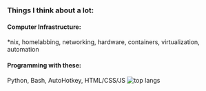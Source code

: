 ### Things I think about a lot:

#### Computer Infrastructure:
*nix, homelabbing, networking, hardware, containers, virtualization, automation

#### Programming with these:
Python, Bash, AutoHotkey, HTML/CSS/JS
![top langs](https://github-readme-stats.vercel.app/api/top-langs/?username=jaygriffinjay&layout=compact)
